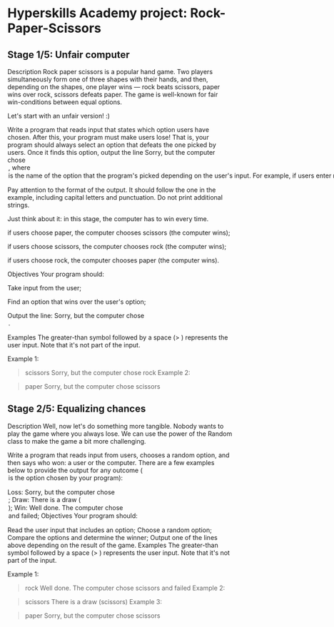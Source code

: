 # Hyperskills Academy project: Rock-Paper-Scissors

## Stage 1/5: Unfair computer
Description
Rock paper scissors is a popular hand game. Two players simultaneously form one of three shapes with their hands, and then, depending on the shapes, one player wins — rock beats scissors, paper wins over rock, scissors defeats paper.
The game is well-known for fair win-conditions between equal options.

Let's start with an unfair version! :)

Write a program that reads input that states which option users have chosen. After this, your program must make users lose! That is, your program should always select an option that defeats the one picked by users. Once it finds this option, output the line Sorry, but the computer chose <option>, where <option> is the name of the option that the program's picked depending on the user's input.
For example, if users enter rock, the program should print Sorry, but the computer chose paper and so on.

Pay attention to the format of the output. It should follow the one in the example, including capital letters and punctuation. Do not print additional strings.

Just think about it: in this stage, the computer has to win every time.

if users choose paper, the computer chooses scissors (the computer wins);

if users choose scissors, the computer chooses rock (the computer wins);

if users choose rock, the computer chooses paper (the computer wins).

Objectives
Your program should:

Take input from the user;

Find an option that wins over the user's option;

Output the line: Sorry, but the computer chose <option>.

Examples
The greater-than symbol followed by a space (> ) represents the user input. Note that it's not part of the input.

Example 1:

> scissors
Sorry, but the computer chose rock
Example 2:

> paper
Sorry, but the computer chose scissors

## Stage 2/5: Equalizing chances
Description
Well, now let's do something more tangible. Nobody wants to play the game where you always lose. We can use the power of the Random class to make the game a bit more challenging.

Write a program that reads input from users, chooses a random option, and then says who won: a user or the computer.
There are a few examples below to provide the output for any outcome (<option> is the option chosen by your program):

Loss: Sorry, but the computer chose <option>;
Draw: There is a draw (<option>);
Win: Well done. The computer chose <option> and failed;
Objectives
Your program should:

Read the user input that includes an option;
Choose a random option;
Compare the options and determine the winner;
Output one of the lines above depending on the result of the game.
Examples
The greater-than symbol followed by a space (> ) represents the user input. Note that it's not part of the input.

Example 1:

> rock
Well done. The computer chose scissors and failed
Example 2:

> scissors
There is a draw (scissors)
Example 3:

> paper
Sorry, but the computer chose scissors